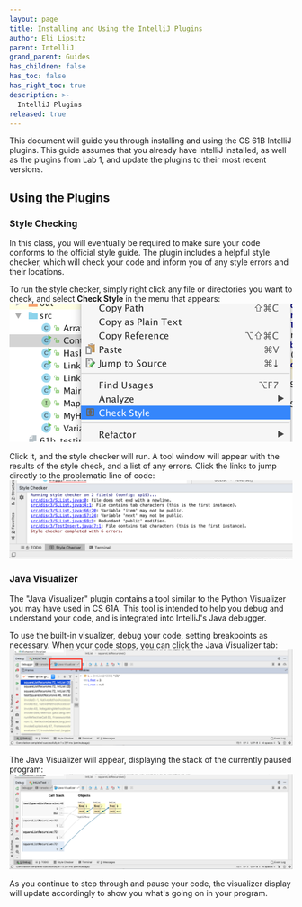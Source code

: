```yaml
---
layout: page
title: Installing and Using the IntelliJ Plugins
author: Eli Lipsitz
parent: IntelliJ
grand_parent: Guides
has_children: false
has_toc: false
has_right_toc: true
description: >-
  IntelliJ Plugins
released: true
---
```



This document will guide you through installing and using the CS 61B IntelliJ
plugins. This guide assumes that you already have IntelliJ installed, as well
as the plugins from Lab 1, and update the plugins to their most recent versions.

## Using the Plugins ##

### Style Checking ###

In this class, you will eventually be required to make sure your code conforms
to the official style guide. The plugin includes a helpful style checker, which
will check your code and inform you of any style errors and their locations.

To run the style checker, simply right click any file or directories you want to
check, and select **Check Style** in the menu that appears:
![Check Style Menu](img/plugin-checkstyle-button.png)

Click it, and the style checker will run. A tool window will appear with the
results of the style check, and a list of any errors. Click the links to jump
directly to the problematic line of code:
![Check Style Results Tool Window](img/plugin-checkstyle-results.png)

### Java Visualizer ###

The "Java Visualizer" plugin contains a tool similar to
the Python Visualizer you may have used in CS 61A. This tool is intended to help
you debug and understand your code, and is integrated into IntelliJ's Java
debugger.

To use the built-in visualizer, debug your code, setting breakpoints as
necessary. When your code stops, you can click the Java Visualizer tab:
![Java Visualizer Button](img/plugin-visualizer-tab.png)

The Java Visualizer will appear, displaying the stack of the currently paused
program:
![Java Visualizer In Action](img/plugin-visualizer-view.png)

As you continue to step through and pause your code, the visualizer display will
update accordingly to show you what's going on in your program.
